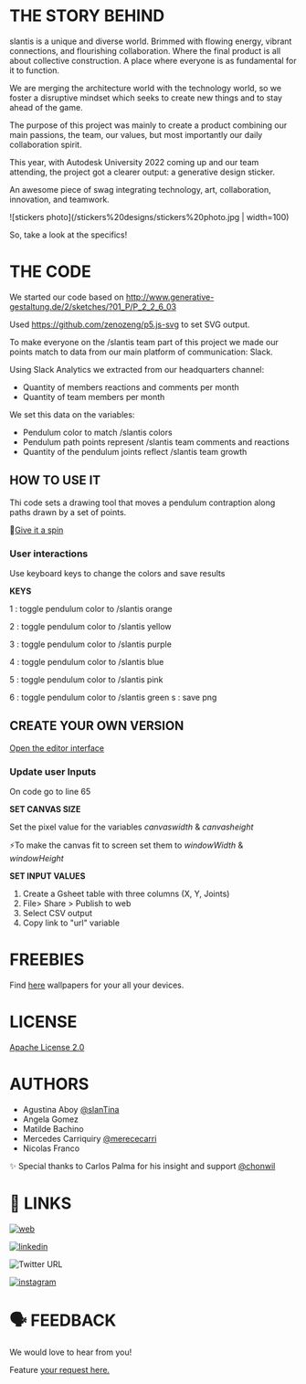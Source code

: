 # THE STORY BEHIND
slantis is a unique and diverse world. Brimmed with flowing energy, vibrant connections, and flourishing collaboration. Where the final product is all about collective construction. A place where everyone is as fundamental for it to function.

We are merging the architecture world with the technology world, so we foster a disruptive mindset which seeks to create new things and to stay ahead of the game.

The purpose of this project was mainly to create a product combining our main passions, the team, our values, but most importantly our daily collaboration spirit.

This year, with Autodesk University 2022 coming up and our team attending, the project got a clearer output: a generative design sticker.

An awesome piece of swag integrating technology, art, collaboration, innovation, and teamwork.

![stickers photo](/stickers%20designs/stickers%20photo.jpg | width=100)

So, take a look at the specifics!

# THE CODE
We started our code based on http://www.generative-gestaltung.de/2/sketches/?01_P/P_2_2_6_03

Used https://github.com/zenozeng/p5.js-svg to set SVG output.

To make everyone on the /slantis team part of this project we made our points match to data from our main platform of communication: Slack.

Using Slack Analytics we extracted from our headquarters channel:
- Quantity of members reactions and comments per month
- Quantity of team members per month

We set this data on the variables:
- Pendulum color to match /slantis colors
- Pendulum path points represent /slantis team comments and reactions
- Quantity of the pendulum joints reflect /slantis team growth
## HOW TO USE IT

Thi code sets a drawing tool that moves a pendulum contraption along paths drawn by a set of points.

 💫[Give it a spin](https://editor.p5js.org/slanTina/full/WsTleMSxM
)


### User interactions

 Use keyboard keys to change the colors and save results

 **KEYS** 
 
1                   : toggle pendulum color to /slantis orange

2                   : toggle pendulum color to /slantis yellow

3                   : toggle pendulum color to /slantis purple

4                   : toggle pendulum color to /slantis blue

5                   : toggle pendulum color to /slantis pink

6                   : toggle pendulum color to /slantis green
s                   : save png



## CREATE YOUR OWN VERSION

[Open the editor interface](https://editor.p5js.org/slanTina/sketches/WsTleMSxM)


### Update user Inputs
On code go to line 65

**SET CANVAS SIZE**

Set the pixel value for the variables *canvaswidth* & *canvasheight*

⚡To make the canvas fit to screen set them to *windowWidth* & *windowHeight*

**SET INPUT VALUES**
1. Create a Gsheet table with three columns (X, Y, Joints)
2. File> Share > Publish to web
3. Select CSV output
4. Copy link to "url" variable


# FREEBIES
Find [here](https://github.com/slantis/generativestickers/tree/main/freebies) wallpapers for your all your devices.

# LICENSE

[Apache License 2.0](https://github.com/slantis/generativestickers/blob/main/LICENSE)


# AUTHORS

- Agustina Aboy [@slanTina](https://www.github.com/slanTina)
- Angela Gomez  
- Matilde Bachino
- Mercedes Carriquiry [@merececarri](https://github.com/merececarri)
- Nicolas Franco

✨ Special thanks to Carlos Palma for his insight and support [@chonwil](https://github.com/chonwil)

# 🔗 LINKS
[![web](https://img.shields.io/badge/-%2Fslantis-ff7700)](http://slantis.com/)

[![linkedin](https://img.shields.io/badge/-LinkedIn-blue)](https://www.linkedin.com/company/slantis/mycompany/)

![Twitter URL](https://img.shields.io/twitter/follow/lifeatslantis)

[![instagram](https://img.shields.io/badge/-Instagram-eb47b6)](https://www.instagram.com/lifeatslantis/?hl=en)

# 🗣️ FEEDBACK
We would love to hear from you!

Feature [your request here.](https://github.com/slantis/generativestickers/issues)
